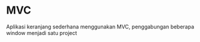 # MVC

Aplikasi keranjang sederhana menggunakan MVC, penggabungan beberapa window menjadi satu project
